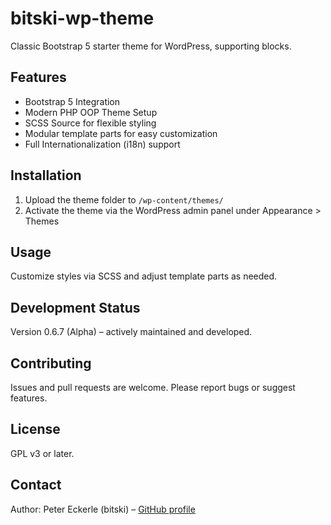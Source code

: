 # bitski-wp-theme
Classic Bootstrap 5 starter theme for WordPress, supporting blocks.

## Features
- Bootstrap 5 Integration
- Modern PHP OOP Theme Setup
- SCSS Source for flexible styling
- Modular template parts for easy customization
- Full Internationalization (i18n) support

## Installation
1. Upload the theme folder to `/wp-content/themes/`
2. Activate the theme via the WordPress admin panel under Appearance > Themes

## Usage
Customize styles via SCSS and adjust template parts as needed.

## Development Status
Version 0.6.7 (Alpha) – actively maintained and developed.

## Contributing
Issues and pull requests are welcome. Please report bugs or suggest features.

## License
GPL v3 or later.

## Contact
Author: Peter Eckerle (bitski) – [GitHub profile](https://github.com/bitski)
